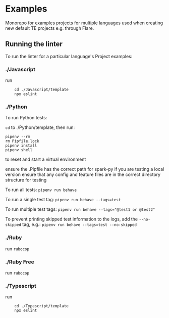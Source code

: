 # Examples
Monorepo for examples projects for multiple languages used when creating new default TE projects e.g. through Flare.

## Running the linter
To run the linter for a particular language's Project examples:

### ./Javascript
run
```
    cd ./Javascript/template
    npx eslint
```

### ./Python
To run Python tests:

`cd` to ./Python/template, then run:
```
pipenv --rm
rm Pipfile.lock
pipenv install
pipenv shell
```
to reset and start a virtual environment

ensure the .Pipfile has the correct path for spark-py if you are testing a local version
ensure that any config and feature files are in the correct directory structure for testing

To run all tests:
`pipenv run behave`

To run a single test tag:
`pipenv run behave --tags=test`

To run multiple test tags:
`pipenv run behave --tags="@test1 or @test2"`

To prevent printing skipped test information to the logs, add the `--no-skipped` tag, e.g.:
`pipenv run behave --tags=test --no-skipped`

### ./Ruby
run `rubocop`

### ./Ruby Free
run `rubocop`

### ./Typescript
run
```
    cd ./Typescript/template
    npx eslint
```